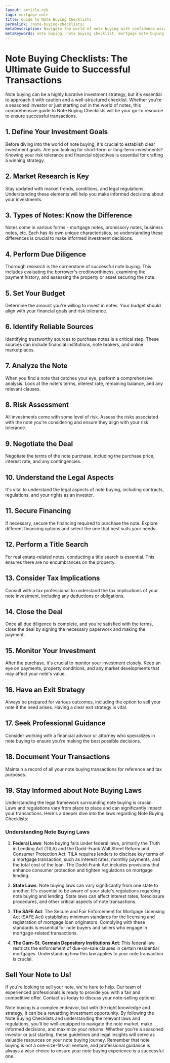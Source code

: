```yaml
---
layout: article.njk
tags: mortgage-note
title: Guide to Note Buying Checklists
permalink: /note-buying-checklists/
metaDescription: Navigate the world of note buying with confidence using these comprehensive checklists and insights.
metaKeywords: note buying, note buying checklist, mortgage note buying, how to buy notes
---
```


# Note Buying Checklists: The Ultimate Guide to Successful Transactions

Note buying can be a highly lucrative investment strategy, but it's essential to approach it with caution and a well-structured checklist. Whether you're a seasoned investor or just starting out in the world of notes, this comprehensive guide to Note Buying Checklists will be your go-to resource to ensure successful transactions.

## **1. Define Your Investment Goals**

Before diving into the world of note buying, it's crucial to establish clear investment goals. Are you looking for short-term or long-term investments? Knowing your risk tolerance and financial objectives is essential for crafting a winning strategy.

## **2. Market Research is Key**

Stay updated with market trends, conditions, and legal regulations. Understanding these elements will help you make informed decisions about your investments.

## **3. Types of Notes: Know the Difference**

Notes come in various forms - mortgage notes, promissory notes, business notes, etc. Each has its own unique characteristics, so understanding these differences is crucial to make informed investment decisions.

## **4. Perform Due Diligence**

Thorough research is the cornerstone of successful note buying. This includes evaluating the borrower's creditworthiness, examining the payment history, and assessing the property or asset securing the note.

## **5. Set Your Budget**

Determine the amount you're willing to invest in notes. Your budget should align with your financial goals and risk tolerance.

## **6. Identify Reliable Sources**

Identifying trustworthy sources to purchase notes is a critical step. These sources can include financial institutions, note brokers, and online marketplaces.

## **7. Analyze the Note**

When you find a note that catches your eye, perform a comprehensive analysis. Look at the note's terms, interest rate, remaining balance, and any relevant clauses.

## **8. Risk Assessment**

All investments come with some level of risk. Assess the risks associated with the note you're considering and ensure they align with your risk tolerance.

## **9. Negotiate the Deal**

Negotiate the terms of the note purchase, including the purchase price, interest rate, and any contingencies.

## **10. Understand the Legal Aspects**

It's vital to understand the legal aspects of note buying, including contracts, regulations, and your rights as an investor.

## **11. Secure Financing**

If necessary, secure the financing required to purchase the note. Explore different financing options and select the one that best suits your needs.

## **12. Perform a Title Search**

For real estate-related notes, conducting a title search is essential. This ensures there are no encumbrances on the property.

## **13. Consider Tax Implications**

Consult with a tax professional to understand the tax implications of your note investment, including any deductions or obligations.

## **14. Close the Deal**

Once all due diligence is complete, and you're satisfied with the terms, close the deal by signing the necessary paperwork and making the payment.

## **15. Monitor Your Investment**

After the purchase, it's crucial to monitor your investment closely. Keep an eye on payments, property conditions, and any market developments that may affect your note's value.

## **16. Have an Exit Strategy**

Always be prepared for various outcomes, including the option to sell your note if the need arises. Having a clear exit strategy is vital.

## **17. Seek Professional Guidance**

Consider working with a financial advisor or attorney who specializes in note buying to ensure you're making the best possible decisions.

## **18. Document Your Transactions**

Maintain a record of all your note buying transactions for reference and tax purposes.

## **19. Stay Informed about Note Buying Laws**

Understanding the legal framework surrounding note buying is crucial. Laws and regulations vary from place to place and can significantly impact your transactions. Here's a deeper dive into the laws regarding Note Buying Checklists:

### **Understanding Note Buying Laws**

1. **Federal Laws**: Note buying falls under federal laws, primarily the Truth in Lending Act (TILA) and the Dodd-Frank Wall Street Reform and Consumer Protection Act. TILA requires lenders to disclose key terms of a mortgage transaction, such as interest rates, monthly payments, and the total cost of the loan. The Dodd-Frank Act includes provisions that enhance consumer protection and tighten regulations on mortgage lending.

2. **State Laws**: Note buying laws can vary significantly from one state to another. It's essential to be aware of your state's regulations regarding note buying and lending. State laws can affect interest rates, foreclosure procedures, and other critical aspects of note transactions.

3. **The SAFE Act**: The Secure and Fair Enforcement for Mortgage Licensing Act (SAFE Act) establishes minimum standards for the licensing and registration of mortgage loan originators. Complying with these standards is essential for note buyers and sellers who engage in mortgage-related transactions.

4. **The Garn-St. Germain Depository Institutions Act**: This federal law restricts the enforcement of due-on-sale clauses in certain residential mortgages. Understanding how this law applies to your note transaction is crucial.

## **Sell Your Note to Us!**

If you're looking to sell your note, we're here to help. Our team of experienced professionals is ready to provide you with a fair and competitive offer. Contact us today to discuss your note-selling options!

Note buying is a complex endeavor, but with the right knowledge and strategy, it can be a rewarding investment opportunity. By following the Note Buying Checklists and understanding the relevant laws and regulations, you'll be well-equipped to navigate the note market, make informed decisions, and maximize your returns. Whether you're a seasoned investor or just starting, these guidelines and legal insights will serve as valuable resources on your note buying journey. Remember that note buying is not a one-size-fits-all venture, and professional guidance is always a wise choice to ensure your note buying experience is a successful one.